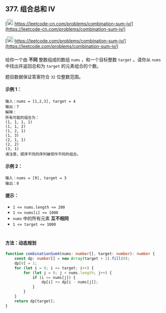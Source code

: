 ## 377. 组合总和 Ⅳ

[<img src="https://static.leetcode-cn.com/cn-mono-assets/production/assets/logo-dark-cn.c42314a8.svg" height="20" /> https://leetcode-cn.com/problems/combination-sum-iv/](https://leetcode-cn.com/problems/combination-sum-iv/)

[<img src="https://assets.leetcode.com/static_assets/public/webpack_bundles/images/logo-dark.e99485d9b.svg" height="20"/> https://leetcode.com/problems/combination-sum-iv/](https://leetcode.com/problems/combination-sum-iv/)

###

给你一个由 **不同** 整数组成的数组 `nums` ，和一个目标整数 `target` 。请你从 `nums` 中找出并返回总和为 `target` 的元素组合的个数。

题目数据保证答案符合 `32` 位整数范围。

#### 示例 1：

```
输入：nums = [1,2,3], target = 4
输出：7
解释：
所有可能的组合为：
(1, 1, 1, 1)
(1, 1, 2)
(1, 2, 1)
(1, 3)
(2, 1, 1)
(2, 2)
(3, 1)
请注意，顺序不同的序列被视作不同的组合。
```

#### 示例 2：

```
输入：nums = [9], target = 3
输出：0
```

#### 提示：

-   `1 <= nums.length <= 200`
-   `1 <= nums[i] <= 1000`
-   `nums` 中的所有元素 **互不相同**
-   `1 <= target <= 1000`

#

#### 方法：动态规划

```ts
function combinationSum4(nums: number[], target: number): number {
    const dp: number[] = new Array(target + 1).fill(0);
    dp[0] = 1;
    for (let i = 0; i <= target; i++) {
        for (let j = 0; j < nums.length; j++) {
            if (i >= nums[j]) {
                dp[i] += dp[i - nums[j]];
            }
        }
    }
    return dp[target];
}
```
